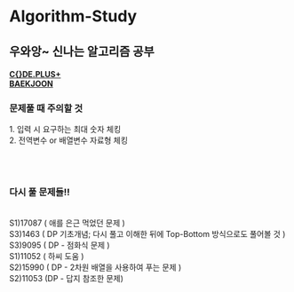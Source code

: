 # Algorithm-Study
<h2>우와앙~ 신나는 알고리즘 공부</h2>
  
<h4>
  <a href="https://code.plus/course/41" target="_blank">C{}DE.PLUS+</a><br>
  <a href="https://www.acmicpc.net" target="_blank">BAEKJOON</a>
</h4>

<h3>문제풀 때 주의할 것</h3>
1. 입력 시 요구하는 최대 숫자 체킹
<br>2. 전역변수 or 배열변수 자료형 체킹

<br><br>
<h3>다시 풀 문제들!!</h3>
<br>S1)17087 ( 애를 은근 먹었던 문제 )
<br>S3)1463 ( DP 기초개념; 다시 풀고 이해한 뒤에 Top-Bottom 방식으로도 풀어볼 것 )
<br>S3)9095 ( DP - 점화식 문제 )
<br>S1)11052 ( 하씨 도움 )
<br>S2)15990 ( DP - 2차원 배열을 사용하여 푸는 문제 )
<br>S2)11053 (DP - 답지 참조한 문제)

